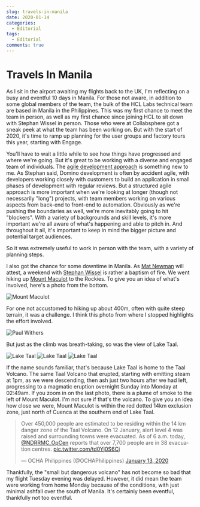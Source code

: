 ```yaml
---
slug: travels-in-manila
date: 2020-01-14
categories:
  - Editorial
tags: 
  - Editorial
comments: true
---
```

# Travels In Manila

As I sit in the airport awaiting my flights back to the UK, I'm reflecting on a busy and eventful 10 days in Manila. For those not aware, in addition to some global members of the team, the bulk of the HCL Labs technical team are based in Manila in the Philippines. This was my first chance to meet the team in person, as well as my first chance since joining HCL to sit down with Stephan Wissel in person. Those who were at Collabsphere got a sneak peek at what the team has been working on. But with the start of 2020, it's time to ramp up planning for the user groups and factory tours this year, starting with Engage.

<!-- more -->

You'll have to wait a little while to see how things have progressed and where we're going. But it's great to be working with a diverse and engaged team of individuals. The [agile development approach](https://en.wikipedia.org/wiki/Agile_software_development) is something new to me. As Stephan said, Domino development is often by accident agile, with developers working closely with customers to build an application in small phases of development with regular reviews. But a structured agile approach is more important when we're looking at longer (though not necessarily "long") projects, with team members working on various aspects from back-end to front-end to automation. Obviously as we're pushing the boundaries as well, we're more inevitably going to hit "blockers". With a variety of backgrounds and skill levels, it's more important we're all aware of what's happening and able to pitch in. And throughout it all, it's important to keep in mind the bigger picture and potential target audiences.

So it was extremely useful to work in person with the team, with a variety of planning steps.

I also got the chance for some downtime in Manila. As [Mat Newman](https://twitter.com/matnewman) will attest, a weekend with [Stephan Wissel](https://twitter.com/notessensei) is rather a baptism of fire. We went hiking up [Mount Maculot](https://www.adventurouslens.com/mt-maculot/) to the Rockies. To give you an idea of what's involved, here's a photo from the bottom.

![Mount Maculot](../../images/post-images/2020-01/mount_maculot.jpg)

For one not accustomed to hiking up about 400m, often with quite steep terrain, it was a challenge. I think this photo from where I stopped highlights the effort involved.

![Paul Withers](../../images/post-images/2020-01/paul_withers_mt_maculot.jpg)

But just as the climb was breath-taking, so was the view of Lake Taal.

![Lake Taal](../../images/post-images/2020-01/lake_taal_1.jpg)
![Lake Taal](../../images/post-images/2020-01/lake_taal_2.jpg)
![Lake Taal](../../images/post-images/2020-01/lake_taal_3.jpg)

If the name sounds familiar, that's because Lake Taal is home to the Taal Volcano. The same Taal Volcano that erupted, starting with emitting steam at 1pm, as we were descending, then ash just two hours after we had left, progressing to a magmatic eruption overnight Sunday into Monday at 02:49am. If you zoom in on the last photo, there is a plume of smoke to the left of Mount Maculot. I'm not sure if that's the volcano. To give you an idea how close we were, Mount Maculot is within the red dotted 14km exclusion zone, just north of Cuenca at the southern end of Lake Taal.

<blockquote class="twitter-tweet"><p lang="en" dir="ltr">Over 450,000 people are estimated to be residing within the 14 km danger zone of the Taal Volcano. On 12 January, alert level 4 was raised and surrounding towns were evacuated. As of 6 a.m. today, <a href="https://twitter.com/NDRRMC_OpCen?ref_src=twsrc%5Etfw">@NDRRMC_OpCen</a> reports that over 7,700 people are in 38 evacuation centres. <a href="https://t.co/td0Yj0S6Cj">pic.twitter.com/td0Yj0S6Cj</a></p>&mdash; OCHA Philippines (@OCHAPhilippines) <a href="https://twitter.com/OCHAPhilippines/status/1216539525066952705?ref_src=twsrc%5Etfw">January 13, 2020</a></blockquote>

Thankfully, the "small but dangerous volcano" has not become so bad that my flight Tuesday evening was delayed. However, it did mean the team were working from home Monday because of the conditions, with just minimal ashfall over the south of Manila. It's certainly been eventful, thankfully not too eventful.